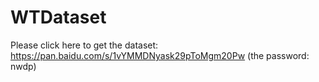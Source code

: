 # WTDataset

Please click here to get the dataset:  https://pan.baidu.com/s/1vYMMDNyask29pToMgm20Pw  (the password: nwdp)

